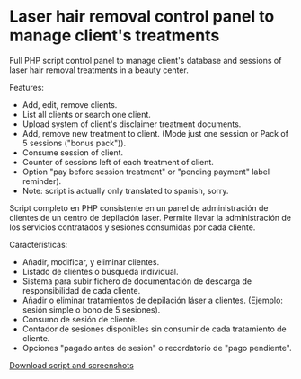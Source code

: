 # Laser hair removal control panel to manage client's treatments

Full PHP script control panel to manage client's database and sessions of laser hair removal treatments in a beauty center.

Features:

- Add, edit, remove clients.
- List all clients or search one client.
- Upload system of client's disclaimer treatment documents.
- Add, remove new treatment to client. (Mode just one session or Pack of 5 sessions ("bonus pack")).
- Consume session of client.
- Counter of sessions left of each treatment of client.
- Option "pay before session treatment" or "pending payment" label reminder).
- Note: script is actually only translated to spanish, sorry.

Script completo en PHP consistente en un panel de administración de clientes de un centro de depilación láser. Permite llevar la administración de los servicios contratados y sesiones consumidas por cada cliente.

Características:

- Añadir, modificar, y eliminar clientes.
- Listado de clientes o búsqueda individual.
- Sistema para subir fichero de documentación de descarga de responsibilidad de cada cliente.
- Añadir o eliminar tratamientos de depilación láser a clientes. (Ejemplo: sesión simple o bono de 5 sesiones).
- Consumo de sesión de cliente.
- Contador de sesiones disponibles sin consumir de cada tratamiento de cliente.
- Opciones "pagado antes de sesión" o recordatorio de "pago pendiente".

[Download script and screenshots](https://github.com/fernandod1/Laser-hair-removal-app)



<!--more-->



